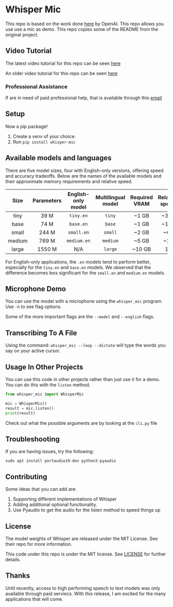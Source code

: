 # Whisper Mic
This repo is based on the work done [here](https://github.com/openai/whisper) by OpenAI.  This repo allows you use use a mic as demo. This repo copies some of the README from the original project.

## Video Tutorial

The latest video tutorial for this repo can be seen [here](https://youtu.be/S58MGCU7Wgg)

An older video tutorial for this repo can be seen [here](https://www.youtube.com/watch?v=nwPaRSlDSaY)

### Professional Assistance

If are in need of paid professional help, that is available through this [email](mailto:blakecmallory@gmail.com)

## Setup

Now a pip package!

1. Create a venv of your choice.
2. Run ```pip install whisper-mic```

## Available models and languages

There are five model sizes, four with English-only versions, offering speed and accuracy tradeoffs. Below are the names of the available models and their approximate memory requirements and relative speed. 


|  Size  | Parameters | English-only model | Multilingual model | Required VRAM | Relative speed |
|:------:|:----------:|:------------------:|:------------------:|:-------------:|:--------------:|
|  tiny  |    39 M    |     `tiny.en`      |       `tiny`       |     ~1 GB     |      ~32x      |
|  base  |    74 M    |     `base.en`      |       `base`       |     ~1 GB     |      ~16x      |
| small  |   244 M    |     `small.en`     |      `small`       |     ~2 GB     |      ~6x       |
| medium |   769 M    |    `medium.en`     |      `medium`      |     ~5 GB     |      ~2x       |
| large  |   1550 M   |        N/A         |      `large`       |    ~10 GB     |       1x       |

For English-only applications, the `.en` models tend to perform better, especially for the `tiny.en` and `base.en` models. We observed that the difference becomes less significant for the `small.en` and `medium.en` models.

## Microphone Demo

You can use the model with a microphone using the ```whisper_mic``` program.  Use ```-h``` to see flag options.

Some of the more important flags are the ```--model``` and ```--english``` flags.

## Transcribing To A File

Using the command: ```whisper_mic --loop --dictate``` will type the words you say on your active cursor.

## Usage In Other Projects

You can use this code in other projects rather than just use it for a demo.  You can do this with the ```listen``` method.

```python
from whisper_mic import WhisperMic

mic = WhisperMic()
result = mic.listen()
print(result)
```

Check out what the possible arguments are by looking at the ```cli.py``` file

## Troubleshooting

If you are having issues, try the following:
```
sudo apt install portaudio19-dev python3-pyaudio
```

## Contributing

Some ideas that you can add are:
1. Supporting different implementations of Whisper
2. Adding additional optional functionality.
3. Use Pyaudio to get the audio for the listen method to speed things up

## License

The model weights of Whisper are released under the MIT License. See their repo for more information.

This code under this repo is under the MIT license.  See [LICENSE](LICENSE) for further details.

## Thanks
Until recently, access to high performing speech to text models was only available through paid serviecs.  With this release, I am excited for the many applications that will come.
